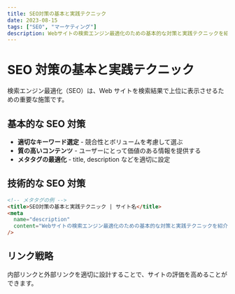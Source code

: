 ```yaml
---
title: SEO対策の基本と実践テクニック
date: 2023-08-15
tags: ["SEO", "マーケティング"]
description: Webサイトの検索エンジン最適化のための基本的な対策と実践テクニックを紹介します
---
```


# SEO 対策の基本と実践テクニック

検索エンジン最適化（SEO）は、Web サイトを検索結果で上位に表示させるための重要な施策です。

## 基本的な SEO 対策

- **適切なキーワード選定** - 競合性とボリュームを考慮して選ぶ
- **質の高いコンテンツ** - ユーザーにとって価値のある情報を提供する
- **メタタグの最適化** - title, description などを適切に設定

## 技術的な SEO 対策

```html
<!-- メタタグの例 -->
<title>SEO対策の基本と実践テクニック | サイト名</title>
<meta
  name="description"
  content="Webサイトの検索エンジン最適化のための基本的な対策と実践テクニックを紹介します。"
/>
```

## リンク戦略

内部リンクと外部リンクを適切に設計することで、サイトの評価を高めることができます。
